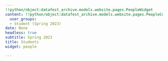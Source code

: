 ```yaml
---
!!python/object:datafest_archive.models.website.pages.PeopleWidget
content: !!python/object:datafest_archive.models.website.pages.PeopleContent
  user_groups:
  - Student (Spring 2023)
date: None
headless: true
subtitle: Spring 2023
title: Students
widget: people

---
```

